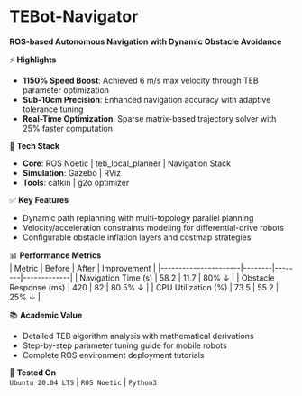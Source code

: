 # TEBot-Navigator  
**ROS-based Autonomous Navigation with Dynamic Obstacle Avoidance**

⚡ **Highlights**  
- **1150% Speed Boost**: Achieved 6 m/s max velocity through TEB parameter optimization  
- **Sub-10cm Precision**: Enhanced navigation accuracy with adaptive tolerance tuning  
- **Real-Time Optimization**: Sparse matrix-based trajectory solver with 25% faster computation  

🔧 **Tech Stack**  
- **Core**: ROS Noetic | teb_local_planner | Navigation Stack  
- **Simulation**: Gazebo | RViz  
- **Tools**: catkin | g2o optimizer  

✅ **Key Features**  
- Dynamic path replanning with multi-topology parallel planning  
- Velocity/acceleration constraints modeling for differential-drive robots  
- Configurable obstacle inflation layers and costmap strategies  

📊 **Performance Metrics**  
| Metric               | Before | After  | Improvement |
|----------------------|--------|--------|-------------|
| Navigation Time (s)  | 58.2   | 11.7   | 80% ↓       |
| Obstacle Response (ms) | 420   | 82     | 80.5% ↓     |
| CPU Utilization (%)  | 73.5   | 55.2   | 25% ↓       |

📚 **Academic Value**  
- Detailed TEB algorithm analysis with mathematical derivations  
- Step-by-step parameter tuning guide for mobile robots  
- Complete ROS environment deployment tutorials  

🚧 **Tested On**  
`Ubuntu 20.04 LTS` | `ROS Noetic` | `Python3`  
